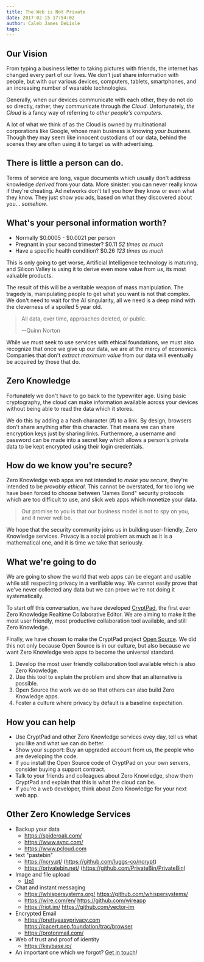 ```yaml
---
title: The Web is Not Private
date: 2017-02-15 17:54:02
author: Caleb James DeLisle
tags:
---
```


## Our Vision

From typing a business letter to taking pictures with friends, the internet has changed every part of our lives.
We don't just share information with people, but with our various devices, computers, tablets, smartphones, and an increasing number of wearable technologies.

Generally, when our devices communicate with each other, they do not do so directly, rather, they communicate through _the Cloud_.
Unfortunately, _the Cloud_ is a fancy way of referring to _other people's computers_.

A lot of what we think of as the Cloud is owned by multinational corporations like Google, whose main business is knowing _your business_.
Though they may seem like innocent custodians of our data, behind the scenes they are often using it to target us with advertising.

## There is little a person can do.

Terms of service are long, vague documents which usually don't address knowledge _derived_ from your data.
More sinister: you can never really know if they're cheating.
Ad networks don't tell you how they know or even what they know.
They just show you ads, based on what they discovered about you... _somehow_.

## What's your personal information worth?

* Normally  $0.0005 - $0.0021 per person
* Pregnant in your second trimester? $0.11 _52 times as much_
* Have a specific health condition? $0.26 _123 times as much_

This is only going to get worse, Artificial Intelligence technology is maturing, and Silicon Valley is using it to derive even more value from _us_, its most valuable products.

The result of this will be a veritable weapon of mass manipulation.
The tragedy is, manipulating people to get what you want is not that complex.
We don't need to wait for the AI singularity, all we need is a deep mind with the cleverness of a spoiled 5 year old.

>  All data, over time, approaches deleted, or public.
>
> --Quinn Norton

While we must seek to use services with ethical foundations, we must also recognize that once we give up our data, we are at the mercy of economics.
Companies that don't _extract maximum value_ from our data will eventually be acquired by those that do.

## Zero Knowledge

Fortunately we don't have to go back to the typewriter age.
Using basic cryptography, the cloud can make information available across your devices without being able to read the data which it stores.

We do this by adding a a hash character (#) to a link.
By design, browsers don't share anything after this character.
That means we can share encryption keys just by sharing links.
Furthermore, a username and password can be made into a secret key which allows a person's private data to be kept encrypted using their login credentials.

## How do we know you're secure?

Zero Knowledge web apps are not intended to _make you secure_, they're intended to be _provably ethical_.
This cannot be overstated, for too long we have been forced to choose between "James Bond" security protocols which are too difficult to use, and slick web apps which monetize your data.

> Our promise to you is that our business model is not to spy on you, and it never well be.

We hope that the security community joins us in building user-friendly, Zero Knowledge services.
Privacy is a social problem as much as it is a mathematical one, and it is time we take that seriously.

## What we're going to do

We are going to show the world that web apps can be elegant and usable while still respecting privacy in a verifiable way.
We cannot easily prove that we've never collected any data but we can prove we're not doing it systematically.

To start off this conversation, we have developed [CryptPad](https://cryptpad.fr), the first ever Zero Knowledge Realtime Collaborative Editor.
We are aiming to make it the most user friendly, most productive collaboration tool available, and still Zero Knowledge.

Finally, we have chosen to make the CryptPad project [Open Source](https://github.com/xwiki-labs/cryptpad).
We did this not only because Open Source is in our culture, but also because we want Zero Knowledge web apps to become the universal standard.

1. Develop the most user friendly collaboration tool available which is also Zero Knowledge.
2. Use this tool to explain the problem and show that an alternative is possible.
3. Open Source the work we do so that others can also build Zero Knowledge apps.
4. Foster a culture where privacy by default is a baseline expectation.

## How you can help

* Use CryptPad and other Zero Knowledge services evey day, tell us what you like and what we can do better.
* Show your support: Buy an upgraded account from us, the people who are developing the code.
* If you install the Open Source code of CryptPad on your own servers, consider buying a support contract.
* Talk to your friends and colleagues about Zero Knowledge, show them CryptPad and explain that this is what the cloud can be.
* If you're a web developer, think about Zero Knowledge for your next web app.

## Other Zero Knowledge Services

* Backup your data
  * https://spideroak.com/
  * https://www.sync.com/
  * https://www.pcloud.com
* text "pastebin"
  * https://ncry.pt/  (https://github.com/luggs-co/ncrypt)
  * https://privatebin.net/ (https://github.com/PrivateBin/PrivateBin)
* Image and file upload
  * [Up1](https://github.com/Upload/Up1)
* Chat and instant messaging
  * https://whispersystems.org/ https://github.com/whispersystems/
  * https://wire.com/en/ https://github.com/wireapp
  * https://riot.im/ https://github.com/vector-im
* Encrypted Email
  * https://prettyeasyprivacy.com https://cacert.pep.foundation/trac/browser
  * https://protonmail.com/
* Web of trust and proof of identity
  * https://keybase.io/
* An important one which we forgot? [Get in touch](https://cryptpad.fr/contact.html)!

